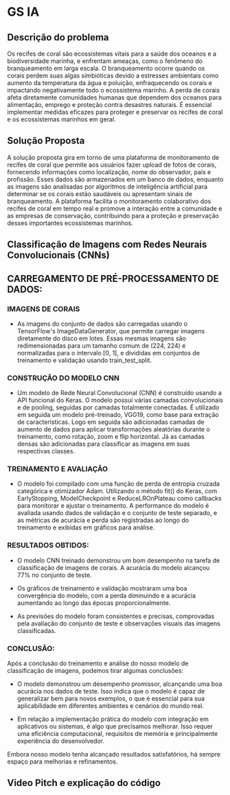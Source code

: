 # GS IA
## Descrição do problema

Os recifes de coral são ecossistemas vitais para a saúde dos oceanos e a biodiversidade marinha, e enfrentam ameaças, como o fenômeno do branqueamento em larga escala. O branqueamento ocorre quando os corais perdem suas algas simbióticas devido a estresses ambientais como aumento da temperatura da água e poluição, enfraquecendo os corais e impactando negativamente todo o ecossistema marinho. A perda de corais afeta diretamente comunidades humanas que dependem dos oceanos para alimentação, emprego e proteção contra desastres naturais. É essencial implementar medidas eficazes para proteger e preservar os recifes de coral e os ecossistemas marinhos em geral.

## Solução Proposta

A solução proposta gira em torno de uma plataforma de monitoramento de recifes de coral que permite aos usuários fazer upload de fotos de corais, fornecendo informações como localização, nome do observador, país e profissão. Esses dados são armazenados em um banco de dados, enquanto as imagens são analisadas por algoritmos de inteligência artificial para determinar se os corais estão saudáveis ou apresentam sinais de branqueamento. A plataforma facilita o monitoramento colaborativo dos recifes de coral em tempo real e promove a interação entre a comunidade e as empresas de conservação, contribuindo para a proteção e preservação desses importantes ecossistemas marinhos.

## Classificação de Imagens com Redes Neurais Convolucionais (CNNs)

## CARREGAMENTO DE PRÉ-PROCESSAMENTO DE DADOS:

### IMAGENS DE CORAIS

- As imagens do conjunto de dados são carregadas usando o TensorFlow's ImageDataGenerator, que permite carregar imagens diretamente do disco em lotes. Essas mesmas imagens são redimensionadas para um tamanho comum de (224, 224) e normalizadas para o intervalo [0, 1], e divididas em conjuntos de treinamento e validação usando train_test_split.

### CONSTRUÇÃO DO MODELO CNN

- Um modelo de Rede Neural Convolucional (CNN) é construído usando a API funcional do Keras. O modelo possui várias camadas convolucionais e de pooling, seguidas por camadas totalmente conectadas. É utilizado em seguida um modelo pré-treinado, VGG19, como base para extração de características. Logo em seguida são adicionadas camadas de aumento de dados para aplicar transformações aleatórias durante o treinamento, como rotação, zoom e flip horizontal. Já as camadas densas são adicionadas para classificar as imagens em suas respectivas classes.

### TREINAMENTO E AVALIAÇÃO

- O modelo foi compilado com uma função de perda de entropia cruzada categórica e otimizador Adam. Utilizando o método fit() do Keras, com EarlyStopping, ModelCheckpoint e ReduceLROnPlateau como callbacks para monitorar e ajustar o treinamento. A performance do modelo é avaliada usando dados de validação e o conjunto de teste separado, e as métricas de acurácia e perda são registradas ao longo do treinamento e exibidas em gráficos para análise.

### RESULTADOS OBTIDOS:

- O modelo CNN treinado demonstrou um bom desempenho na tarefa de classificação de imagens de corais. A acurácia do modelo alcançou 77% no conjunto de teste.

- Os gráficos de treinamento e validação mostraram uma boa convergência do modelo, com a perda diminuindo e a acurácia aumentando ao longo das épocas proporcionalmente.

- As previsões do modelo foram consistentes e precisas, comprovadas pela avaliação do conjunto de teste e observações visuais das imagens classificadas.

### CONCLUSÃO:

Após a conclusão do treinamento e análise do nosso modelo de classificação de imagens, podemos tirar algumas conclusões:

- O modelo demonstrou um desempenho promissor, alcançando uma boa acurácia nos dados de teste. Isso indica que o modelo é capaz de generalizar bem para novos exemplos, o que é essencial para sua aplicabilidade em diferentes ambientes e cenários do mundo real.

- Em relação a implementação prática do modelo com integração em aplicativos ou sistemas, é algo que precisamos melhorar. Isso requer uma eficiência computacional, requisitos de memória e principalmente experiência do desenvolvedor.

Embora nosso modelo tenha alcançado resultados satisfatórios, há sempre espaço para melhorias e refinamentos.

## Video Pitch e explicação do código
















